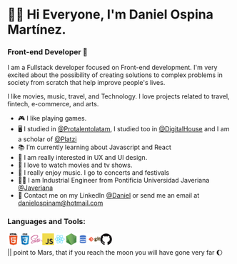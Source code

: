 <h1>👋🏻 Hi Everyone, I'm Daniel Ospina Martínez.</h1>
<h3 > Front-end Developer 💖</h3>
<p>I am a Fullstack developer focused on Front-end development. I'm very excited about the possibility of creating solutions to complex problems in society from scratch that help improve people's lives.

<p>I like movies, music, travel, and Technology. I love projects related to travel, fintech, e-commerce, and arts. </p>


- 🎮 I like playing games.
- 🖥️ I studied in [@Protalentolatam](https://protalento.org), I studied too in [@DigitalHouse](https://www.digitalhouse.com/ar/?addresseeId=1076130511)   and I am a scholar of  [@Platzi](https://platzi.com/home)
- 📚 I’m currently learning about Javascript and React
- 🎨 I am really interested in UX and UI design.
- 🎥 I love to watch movies and tv shows.
- 🎵 I really enjoy music.  I go to concerts and festivals
-  🦸‍♂️ I am Industrial Engineer from Pontificia Universidad Javeriana [@Javeriana](https://www.javeriana.edu.co/inicio)
- 📧 Contact me on my LinkedIn [@Daniel](https://www.linkedin.com/in/daniel-ospina-martinez-733883164/) or send me an email at danielospinam@hotmail.com



### Languages and Tools:


<img align="left" alt="html5" width="26px" src="https://raw.githubusercontent.com/github/explore/80688e429a7d4ef2fca1e82350fe8e3517d3494d/topics/html/html.png" />
<img align="left" alt="CSS3" width="26px" src="https://raw.githubusercontent.com/github/explore/80688e429a7d4ef2fca1e82350fe8e3517d3494d/topics/css/css.png" />
<img align="left" alt="sass" width="26px" src="https://raw.githubusercontent.com/github/explore/80688e429a7d4ef2fca1e82350fe8e3517d3494d/topics/sass/sass.png" />
<img align="left" alt="JavaScript" width="26px" src="https://raw.githubusercontent.com/github/explore/80688e429a7d4ef2fca1e82350fe8e3517d3494d/topics/javascript/javascript.png" />
<img align="left" alt="React" width="26px" src="https://raw.githubusercontent.com/github/explore/80688e429a7d4ef2fca1e82350fe8e3517d3494d/topics/react/react.png" />
<img align="left" alt="Node JS" width="26px" src="https://raw.githubusercontent.com/github/explore/80688e429a7d4ef2fca1e82350fe8e3517d3494d/topics/nodejs/nodejs.png" />

<img align="left" alt="SQL" width="26px" src="https://raw.githubusercontent.com/github/explore/80688e429a7d4ef2fca1e82350fe8e3517d3494d/topics/sql/sql.png" />
<img align="left" alt="Git" width="26px" src="https://raw.githubusercontent.com/github/explore/80688e429a7d4ef2fca1e82350fe8e3517d3494d/topics/git/git.png" />
<img align="left" alt="github" width="26px" src="https://raw.githubusercontent.com/github/explore/78df643247d429f6cc873026c0622819ad797942/topics/github/github.png" />
<br><br>
|| point to Mars, that if you reach the moon you will have gone very far 🌔